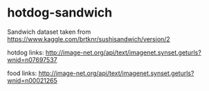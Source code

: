 # hotdog-sandwich

Sandwich dataset taken from https://www.kaggle.com/brtknr/sushisandwich/version/2

hotdog links: http://image-net.org/api/text/imagenet.synset.geturls?wnid=n07697537

food links: http://image-net.org/api/text/imagenet.synset.geturls?wnid=n00021265
